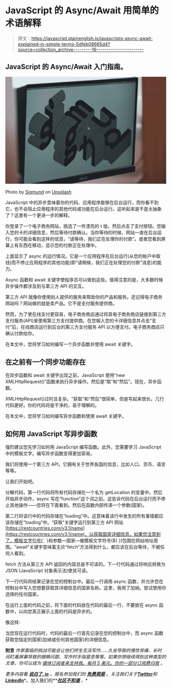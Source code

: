 # JavaScript 的 Async/Await 用简单的术语解释

> 原文：<https://javascript.plainenglish.io/javascripts-async-await-explained-in-simple-terms-5dfeb08665d4?source=collection_archive---------16----------------------->

## JavaScript 的 Async/Await 入门指南。

![](img/045226015e9cf56d7be5eb3632102028.png)

Photo by [Sigmund](https://unsplash.com/@sigmund?utm_source=medium&utm_medium=referral) on [Unsplash](https://unsplash.com?utm_source=medium&utm_medium=referral)

JavaScript 中的异步意味着你的代码、应用程序能够在后台运行，而你看不到它，也不会阻止应用程序的其他代码或功能在后台运行。这听起来是不是太抽象了？这里有一个更进一步的解释。

你登录了一个电子商务网站，挑选了一件漂亮的 t 恤，然后点击了支付按钮。您输入您的卡的详细信息，然后等待付款确认。当你等待的时候，网站一直在后台运行，你可能会看到这样的信息，“请等待，我们正在处理你的付款”。或者您看到屏幕上有东西在移动，显示您的付款正在处理中。

上面显示了 async 的运行情况。它是一个应用程序在后台运行(从您的帐户中取钱)而不停止应用程序的其他功能(即“请稍候，我们正在处理您的付款”消息)的能力。

Async 函数和 await 关键字使程序员可以做到这些。值得注意的是，大多数时候异步操作都涉及到与第三方 API 的交互。

第三方 API 就像你使用别人提供的服务来帮助你的产品和服务。还记得电子商务网站吗？网站做的就是卖产品。它不是支付服务提供商。

然而，为了使在线支付更容易，电子商务商店通过将其电子商务商店链接到第三方支付服务(API)来使用第三方支付提供商。在您输入您的卡详细信息并点击“支付”后，在线商店运行到后台的第三方支付服务 API 以方便支付。电子商务商店只确认付款给你。

在本文中，您将学习如何编写一个异步函数并使用 await 关键字。

## **在**之前有一个**同步功能存在**

在异步函数和 await 关键字出现之前，JavaScript 使用“new XMLHttpRequest()”函数来执行异步操作。然后是“取”和“然后”。现在，异步函数。

XMLHttpRequest()过时且复杂。“获取”和“然后”很简单，但是写起来很长。几行代码更好。你的代码将是干净的，易于理解的。

在本文中，您将学习如何编写异步函数和使用 await 关键字。

## **如何用 JavaScript 写异步函数**

强烈建议您先学习如何用 JavaScript 编写函数。此外，您需要学习 JavaScript 中的模板文字。编写异步函数变得更加容易。

我们将使用一个第三方 API，它拥有关于世界各国的信息，比如人口、货币、语言等等。

让我们开始吧。

分解代码，第一行代码将所有代码存储在一个名为 getLocation 的变量中。然后开始异步动作，async 写在“function”这个词之前。这告诉代码在后台运行而不停止其他操作——您将在下面看到。然后在函数内部传递一个参数(国家)。

第二行将该行中的代码存储在“loading”中。这意味着该行中发生的所有事情都应该存储在“loading”中。“获取”关键字运行到第三方 API 网站[https://restcountries.com/v3.1/name](https://restcountries.com/v3.1/name)，以获取国家详细信息。如果您注意到了，模板文字引号(` `)和参数—国家—被模板文字符号(${ })包围在网站地址周围。“await”关键字意味着无论“fetch”方法得到什么，都应该在后台等待，不被任何人看到。

fetch 方法从第三方 API 返回的内容总是不可读的。下一行代码通过将响应转换为 JSON (JavaScript 对象表示法)使其可读。

下一行代码将结果记录在您的控制台中。最后一行调用 async 函数，并允许您在控制台中写入您想要获取其详细信息的国家名称。这里，我用了加纳。尝试使用你选择的任何国家。

在运行上面的代码之前，将下面的代码放在代码的最后一行，不要放在 async 函数中，以向您真正展示上面的代码是异步的。

像这样:

当您现在运行代码时，代码的最后一行首先记录在您的控制台中，而 async 函数获取您指定的国家(加纳或任何其他国家)的详细信息。

**附言** *作家面临的挑战可能会让他们终生无法写作……久坐导致的慢性背痛、长时间盯着屏幕导致的眼睛问题、写作时手指窒息等等。如果你想继续得到这种类型的文章，你可以成为* [*媒体订阅者来支持我。每月 5 美元。你的一部分订阅费归我*](https://sabitololade.medium.com/subscribe) *。*

*更多内容看* [***说白了. io***](https://plainenglish.io/) *。报名参加我们的* [***免费周报***](http://newsletter.plainenglish.io/) *。关注我们关于*[***Twitter***](https://twitter.com/inPlainEngHQ)*和*[***LinkedIn***](https://www.linkedin.com/company/inplainenglish/)*。加入我们的**[***社区不和谐***](https://discord.gg/GtDtUAvyhW) *。**